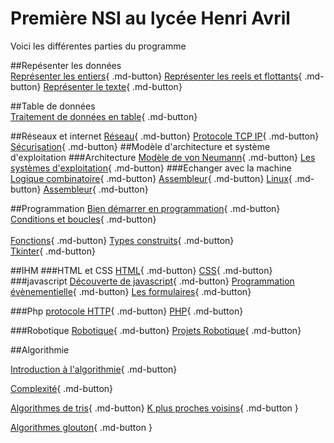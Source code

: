 # Première NSI au lycée Henri Avril




Voici les différentes parties du programme 

##Repésenter les données  
[Représenter les entiers](representation/base_numeration.html){ .md-button} [Représenter les reels et flottants](representation/reels_flottants.html){ .md-button} [Représenter le texte](representation/codage_texte.html){ .md-button}

##Table de données  
[Traitement de données en table](table_donnees/traitement_donnees.html){ .md-button}

##Réseaux et internet
[Réseau](archi/reseaux/reseau.html){ .md-button} [Protocole TCP IP](archi/reseaux/TCP_IP.html){ .md-button} [Sécurisation](archi/reseaux/securisation.html){ .md-button}
##Modèle d'architecture et système d'exploitation
###Architecture
[Modèle de von Neumann](archi/OS/vonneuman.html){ .md-button} [Les systèmes d'exploitation](archi/OS/OS.html){ .md-button} 
###Echanger avec la machine
[Logique combinatoire](archi/OS/logique_combinatoire.html){ .md-button}   [Assembleur](archi/OS/assembleur.html){ .md-button} 
[Linux](archi/OS/linux.html){ .md-button}   [Assembleur](archi/OS/assembleur.html){ .md-button} 

##Programmation
[Bien démarrer en programmation](Programmation/demarrer.html){ .md-button} [Conditions et boucles](Programmation/boucle.html){ .md-button}  
</br>
[Fonctions](Programmation/fonction.html){ .md-button}  [Types construits](Programmation/type.html){ .md-button} 
</br>
[Tkinter](Programmation/tkinter.html){ .md-button} 

##IHM
###HTML et CSS
[HTML](IHM/html/html.html){ .md-button} [CSS](IHM/html/css.html){ .md-button}
###javascript
[Découverte de javascript](IHM/javascript/exo_js.html){ .md-button} [Programmation évènementielle](IHM/javascript/programmation_evenementielle.html){ .md-button} [Les formulaires](IHM/javascript/formulaire.html){ .md-button}


###Php
[protocole HTTP](IHM/PHP/Protocole_HTTP.html){ .md-button} [PHP](IHM/PHP/TP_php.html){ .md-button}

###Robotique
[Robotique](IHM/robotique/robotique.html){ .md-button}	[Projets Robotique](IHM/robotique/projets.html){ .md-button}

##Algorithmie

[Introduction à l'algorithmie](algorithmie/intro_algo.html){ .md-button} 

[Complexité](algorithmie/complexite.html){ .md-button}  

[Algorithmes de tris](algorithmie/tris.html){ .md-button}  [K plus proches voisins](algorithmie/knn.html){ .md-button }   

[Algorithmes glouton](algorithmie/glouton.html){ .md-button }   


